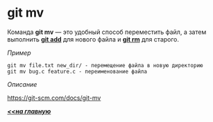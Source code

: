 # git mv

Команда **git mv** — это удобный способ переместить файл, а затем выполнить [**git add**](./add.md) для нового файла и [**git rm**](./rm.md) для старого.

*Пример*
```hash = 
git mv file.txt new_dir/ - перемещение файла в новую директорию
git mv bug.c feature.c - переименование файла
```
*Описание*

https://git-scm.com/docs/git-mv

***[<<на главную](./readme.md)***